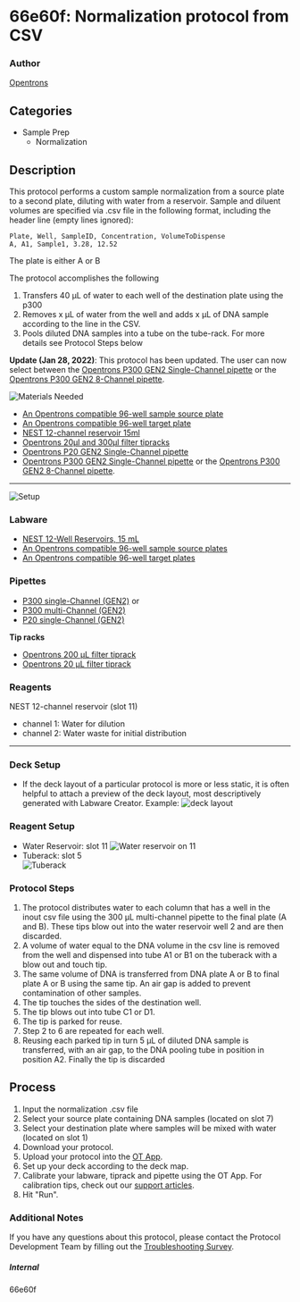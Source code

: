 # 66e60f: Normalization protocol from CSV

### Author
[Opentrons](https://opentrons.com/)

## Categories
* Sample Prep
	* Normalization

## Description
This protocol performs a custom sample normalization from a source plate to a second plate, diluting with water from a reservoir. Sample and diluent volumes are specified via .csv file in the following format, including the header line (empty lines ignored):

```
Plate, Well, SampleID, Concentration, VolumeToDispense
A, A1, Sample1, 3.28, 12.52
```
The plate is either A or B

The protocol accomplishes the following
1. Transfers 40 µL of water to each well of the destination plate using the p300
2. Removes x µL of water from the well and adds x µL of DNA sample according to the line in the CSV.
3. Pools diluted DNA samples into a tube on the tube-rack.
For more details see Protocol Steps below

**Update (Jan 28, 2022)**: This protocol has been updated. The user can now select between the [Opentrons P300 GEN2 Single-Channel pipette](https://shop.opentrons.com/collections/ot-2-pipettes/products/single-channel-electronic-pipette) or the [Opentrons P300 GEN2 8-Channel pipette](https://shop.opentrons.com/collections/ot-2-pipettes/products/8-channel-electronic-pipette).

![Materials Needed](https://s3.amazonaws.com/opentrons-protocol-library-website/custom-README-images/001-General+Headings/materials.png)

* [An Opentrons compatible 96-well sample source plate](https://labware.opentrons.com/?category=wellPlate)
* [An Opentrons compatible 96-well target plate](https://labware.opentrons.com/?category=wellPlate)
* [NEST 12-channel reservoir 15ml](https://shop.opentrons.com/collections/verified-labware/products/nest-12-well-reservoir-15-ml)
* [Opentrons 20µl and 300µl filter tipracks](https://shop.opentrons.com/collections/opentrons-tips)
* [Opentrons P20 GEN2 Single-Channel pipette](https://shop.opentrons.com/collections/ot-2-pipettes/products/single-channel-electronic-pipette)
* [Opentrons P300 GEN2 Single-Channel pipette](https://shop.opentrons.com/collections/ot-2-pipettes/products/single-channel-electronic-pipette) or the [Opentrons P300 GEN2 8-Channel pipette](https://shop.opentrons.com/collections/ot-2-pipettes/products/8-channel-electronic-pipette).

---
![Setup](https://s3.amazonaws.com/opentrons-protocol-library-website/custom-README-images/001-General+Headings/Setup.png)

### Labware
* [NEST 12-Well Reservoirs, 15 mL](https://shop.opentrons.com/nest-12-well-reservoirs-15-ml/)
* [An Opentrons compatible 96-well sample source plates](https://labware.opentrons.com/?category=wellPlate)
* [An Opentrons compatible 96-well target plates](https://labware.opentrons.com/?category=wellPlate)

### Pipettes
* [P300 single-Channel (GEN2)](https://shop.opentrons.com/single-channel-electronic-pipette-p20/) or
* [P300 multi-Channel (GEN2)](https://shop.opentrons.com/8-channel-electronic-pipette/)
* [P20 single-Channel (GEN2)](https://shop.opentrons.com/single-channel-electronic-pipette-p20/)

**Tip racks**

* [Opentrons 200 µL filter tiprack](https://shop.opentrons.com/opentrons-200ul-filter-tips/)
* [Opentrons 20 µL filter tiprack](https://shop.opentrons.com/opentrons-20ul-filter-tips/)


### Reagents
NEST 12-channel reservoir (slot 11)
* channel 1: Water for dilution
* channel 2: Water waste for initial distribution

---

### Deck Setup
* If the deck layout of a particular protocol is more or less static, it is often helpful to attach a preview of the deck layout, most descriptively generated with Labware Creator. Example:
![deck layout](https://opentrons-protocol-library-website.s3.amazonaws.com/custom-README-images/bc-rnadvance-viral/Screen+Shot+2021-02-23+at+2.47.23+PM.png)

### Reagent Setup
* Water Reservoir: slot 11
![Water reservoir on 11](https://opentrons-protocol-library-website.s3.amazonaws.com/custom-README-images/66e60f/water_res.jpg)
* Tuberack: slot 5  
![Tuberack](https://opentrons-protocol-library-website.s3.amazonaws.com/custom-README-images/66e60/tuberack.jpg)

### Protocol Steps
1. The protocol distributes water to each column that has a well in the inout csv file using the 300 µL multi-channel pipette to the final plate (A and B). These tips blow out into the water reservoir well 2 and are then discarded.
2. A volume of water equal to the DNA volume in the csv line is removed from the well and dispensed into tube A1 or B1 on the tuberack with a blow out and touch tip.
3. The same volume of DNA is transferred from DNA plate A or B to final plate A or B using the same tip. An air gap is added to prevent contamination of other samples.
4. The tip touches the sides of the destination well.
5. The tip blows out into tube C1 or D1.
6. The tip is parked for reuse.
7. Step 2 to 6 are repeated for each well.
8. Reusing each parked tip in turn 5 µL of diluted DNA sample is transferred, with an air gap, to the DNA pooling tube in position in position A2. Finally the tip is discarded

## Process
1. Input the normalization .csv file
2. Select your source plate containing DNA samples (located on slot 7)
3. Select your destination plate where samples will be mixed with water (located on slot 1)
4. Download your protocol.
5. Upload your protocol into the [OT App](https://opentrons.com/ot-app).
6. Set up your deck according to the deck map.
7. Calibrate your labware, tiprack and pipette using the OT App. For calibration tips, check out our [support articles](https://support.opentrons.com/en/collections/1559720-guide-for-getting-started-with-the-ot-2).
8. Hit "Run".

### Additional Notes
If you have any questions about this protocol, please contact the Protocol Development Team by filling out the [Troubleshooting Survey](https://protocol-troubleshooting.paperform.co/).

##### Internal
66e60f
